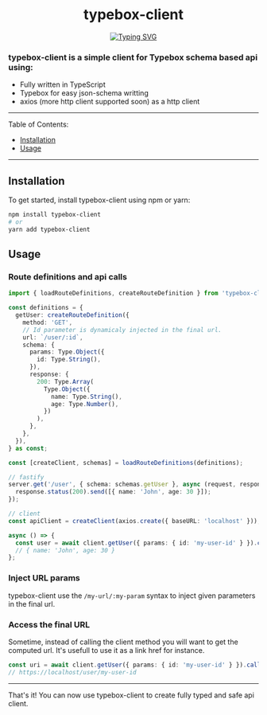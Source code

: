 <h1 align="center">typebox-client</h1>
<p align="center"><a href="https://git.io/typing-svg"><img src="https://readme-typing-svg.demolab.com?font=Fira+Code&size=18&duration=2000&pause=2000&center=true&width=540&height=80&lines=First+class+api+client+for+fastify." alt="Typing SVG" /></a></p>

### typebox-client is a simple client for Typebox schema based api using:

- Fully written in TypeScript
- Typebox for easy json-schema writting
- axios (more http client supported soon) as a http client

---

Table of Contents:

- [Installation](#installation)
- [Usage](#usage)

---

## Installation

To get started, install typebox-client using npm or yarn:

```sh
npm install typebox-client
# or
yarn add typebox-client
```

## Usage

### Route definitions and api calls

```typescript
import { loadRouteDefinitions, createRouteDefinition } from 'typebox-client';

const definitions = {
  getUser: createRouteDefinition({
    method: 'GET',
    // Id parameter is dynamicaly injected in the final url.
    url: `/user/:id`,
    schema: {
      params: Type.Object({
        id: Type.String(),
      }),
      response: {
        200: Type.Array(
          Type.Object({
            name: Type.String(),
            age: Type.Number(),
          })
        ),
      },
    },
  }),
} as const;

const [createClient, schemas] = loadRouteDefinitions(definitions);

// fastify
server.get('/user', { schema: schemas.getUser }, async (request, response) => {
  response.status(200).send([{ name: 'John', age: 30 }]);
});

// client
const apiClient = createClient(axios.create({ baseURL: 'localhost' }));

async () => {
  const user = await client.getUser({ params: { id: 'my-user-id' } }).call();
  // { name: 'John', age: 30 }
};
```

### Inject URL params

typebox-client use the `/my-url/:my-param` syntax to inject given parameters in the final url.

### Access the final URL

Sometime, instead of calling the client method you will want to get the computed url. It's usefull to use it as a link href for instance.

```typescript
const uri = await client.getUser({ params: { id: 'my-user-id' } }).call();
// https://localhost/user/my-user-id
```

---

That's it! You can now use typebox-client to create fully typed and safe api client.
